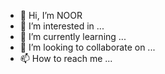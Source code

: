 - 👋 Hi, I’m NOOR
- 👀 I’m interested in ...
- 🌱 I’m currently learning ...
- 💞️ I’m looking to collaborate on ...
- 📫 How to reach me ...

<!---
Noorhulamde/Noorhulamde is a ✨ special ✨ repository because its `README.md` (this file) appears on your GitHub profile.
You can click the Preview link to take a look at your changes.
--->

